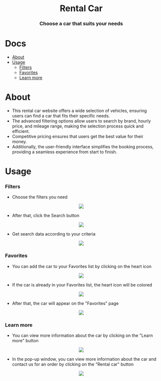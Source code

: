 <h1 align="center">Rental Car</h1>
<h3 align="center">Choose a car that suits your needs</h3>

# Docs

- [About](#about)
- [Usage](#usage)
  - [Filters](#filters)
  - [Favorites](#favorites)
  - [Learn more](#learn-more)

# About

- This rental car website offers a wide selection of vehicles, ensuring users can find a car that fits their specific needs.
- The advanced filtering options allow users to search by brand, hourly price, and mileage range, making the selection process quick and efficient.
- Competitive pricing ensures that users get the best value for their money.
- Additionally, the user-friendly interface simplifies the booking process, providing a seamless experience from start to finish.

# Usage

### Filters

- Choose the filters you need
<p align="center"><img align="center" src="./.github/filters_1.png"/></p>

- After that, click the Search button
<p align="center"><img align="center" src="./.github/filters_2.png"/></p>

- Get search data according to your criteria
<p align="center"><img align="center" src="./.github/filters_3.png"/></p>

### Favorites

- You can add the car to your Favorites list by clicking on the heart icon
<p align="center"><img align="center" src="./.github/favorites_1.png"/></p>

- If the car is already in your Favorites list, the heart icon will be colored
<p align="center"><img align="center" src="./.github/favorites_2.png"/></p>

- After that, the car will appear on the "Favorites" page
<p align="center"><img align="center" src="./.github/favorites_3.png"/></p>

### Learn more

- You can view more information about the car by clicking on the "Learn more" button
<p align="center"><img align="center" src="./.github/learn_more_1.png"/></p>

- In the pop-up window, you can view more information about the car and contact us for an order by clicking on the "Rental car" button
<p align="center"><img align="center" src="./.github/learn_more_2.png"/></p>

